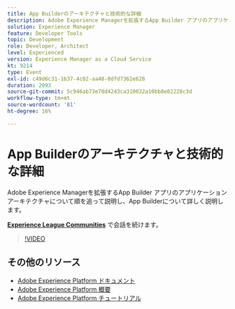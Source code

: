 ```yaml
---
title: App Builderのアーキテクチャと技術的な詳細
description: Adobe Experience Managerを拡張するApp Builder アプリのアプリケーションアーキテクチャについて順を追って説明し、App Builderについて詳しく説明します。
solution: Experience Manager
feature: Developer Tools
topic: Development
role: Developer, Architect
level: Experienced
version: Experience Manager as a Cloud Service
kt: 9214
type: Event
exl-id: c49d6c31-1b37-4c02-aa48-0dfd7362e628
duration: 2093
source-git-commit: 5c946ab73e78d4243ca310032a10bb8e82228c3d
workflow-type: tm+mt
source-wordcount: '81'
ht-degree: 16%

---
```


# App Builderのアーキテクチャと技術的な詳細

Adobe Experience Managerを拡張するApp Builder アプリのアプリケーションアーキテクチャについて順を追って説明し、App Builderについて詳しく説明します。

**[Experience League Communities](https://adobe.ly/3uragoI)** で会話を続けます。

>[!VIDEO](https://video.tv.adobe.com/v/337709/?quality=12&learn=on&hidetitle=true)

## その他のリソース

- [Adobe Experience Platform ドキュメント ](https://experienceleague.adobe.com/docs/experience-platform.html?lang=ja)
- [Adobe Experience Platform 概要](https://experienceleague.adobe.com/docs/experience-platform/landing/home.html?lang=ja)
- [Adobe Experience Platform チュートリアル](https://experienceleague.adobe.com/docs/platform-learn/tutorials/overview.html?lang=ja)
